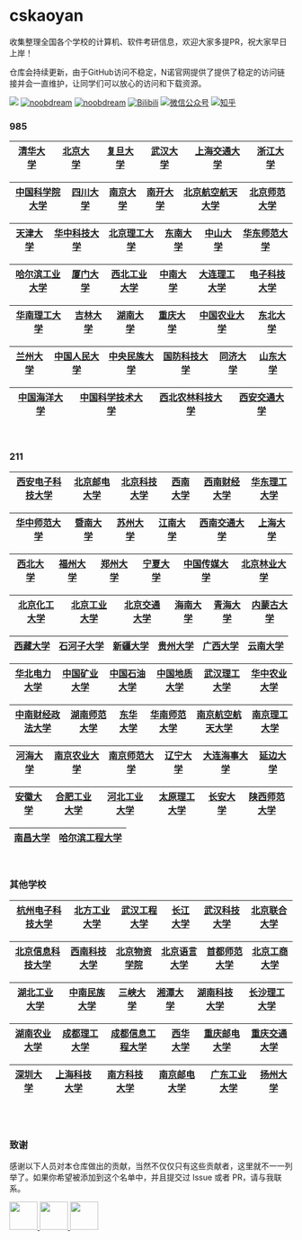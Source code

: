 # cskaoyan
收集整理全国各个学校的计算机、软件考研信息，欢迎大家多提PR，祝大家早日上岸！

仓库会持续更新，由于GitHub访问不稳定，N诺官网提供了提供了稳定的访问链接并会一直维护，让同学们可以放心的访问和下载资源。

![](https://img.shields.io/badge/License-MIT-000000.svg)
[![noobdream](https://img.shields.io/badge/noobdream-N诺官网-orange.svg)](https://noobdream.com/) 
[![noobdream](https://img.shields.io/badge/noobdream-N诺官网-orange.svg)](https://noobdream.com/) 
[![Bilibili](https://img.shields.io/badge/bilibili-N诺%5F-blue.svg)](https://space.bilibili.com/73422093) 
[![微信公众号](https://img.shields.io/badge/微信公众号-N诺考研-%23FF4D5B.svg)](https://mp.weixin.qq.com/s/36x28P6OLymapi4g38gq3g) 
[![知乎](https://img.shields.io/badge/知乎-N%20诺-green.svg)](https://www.zhihu.com/people/noobdream/)   

### 985

|[清华大学](./学校列表/清华大学)|[北京大学](./学校列表/北京大学)|[复旦大学](./学校列表/复旦大学)|[武汉大学](./学校列表/武汉大学)|[上海交通大学](./学校列表/上海交通大学)|[浙江大学](./学校列表/浙江大学)|
| :---: | :----: | :---: | :----: | :----: | :----: | 

|[中国科学院大学](./学校列表/中国科学院大学)|[四川大学](./学校列表/四川大学)|[南京大学](./学校列表/南京大学)|[南开大学](./学校列表/南开大学)|[北京航空航天大学](./学校列表/北京航空航天大学)|[北京师范大学](./学校列表/北京师范大学)|
| :---: | :----: | :---: | :----: | :----: | :----: | 

|[天津大学](./学校列表/天津大学)|[华中科技大学](./学校列表/华中科技大学)|[北京理工大学](./学校列表/北京理工大学)|[东南大学](./学校列表/东南大学)|[中山大学](./学校列表/中山大学)|[华东师范大学](./学校列表/华东师范大学)|
| :---: | :----: | :---: | :----: | :----: | :----: | 

|[哈尔滨工业大学](./学校列表/哈尔滨工业大学)|[厦门大学](./学校列表/厦门大学)|[西北工业大学](./学校列表/西北工业大学)|[中南大学](./学校列表/中南大学)|[大连理工大学](./学校列表/大连理工大学)|[电子科技大学](./学校列表/电子科技大学)|
| :---: | :----: | :---: | :----: | :----: | :----: | 

|[华南理工大学](./学校列表/华南理工大学)|[吉林大学](./学校列表/吉林大学)|[湖南大学](./学校列表/湖南大学)|[重庆大学](./学校列表/重庆大学)|[中国农业大学](./学校列表/中国农业大学)|[东北大学](./学校列表/东北大学)|
| :---: | :----: | :---: | :----: | :----: | :----: | 

|[兰州大学](./学校列表/兰州大学)|[中国人民大学](./学校列表/中国人民大学)|[中央民族大学](./学校列表/中央民族大学)|[国防科技大学](./学校列表/国防科技大学)|[同济大学](./学校列表/同济大学)|[山东大学](./学校列表/山东大学)|
| :---: | :----: | :---: | :----: | :----: | :----: | 

|[中国海洋大学](./学校列表/中国海洋大学)|[中国科学技术大学](./学校列表/中国科学技术大学)|[西北农林科技大学](./学校列表/西北农林科技大学)|[西安交通大学](./学校列表/西安交通大学)|
| :---: | :----: | :---: | :----: |


<br>

### 211
|[西安电子科技大学](./学校列表/西安电子科技大学)|[北京邮电大学](./学校列表/北京邮电大学)|[北京科技大学](./学校列表/北京科技大学)|[西南大学](./学校列表/西南大学)|[西南财经大学](./学校列表/西南财经大学)|[华东理工大学](./学校列表/华东理工大学)|
| :---: | :----: | :---: | :----: | :----: | :----: | 

|[华中师范大学](./学校列表/华中师范大学)|[暨南大学](./学校列表/暨南大学)|[苏州大学](./学校列表/苏州大学)|[江南大学](./学校列表/江南大学)|[西南交通大学](./学校列表/西南交通大学)|[上海大学](./学校列表/上海大学)|
| :---: | :----: | :---: | :----: | :----: | :----: | 

|[西北大学](./学校列表/西北大学)|[福州大学](./学校列表/福州大学)|[郑州大学](./学校列表/郑州大学)|[宁夏大学](./学校列表/宁夏大学)|[中国传媒大学](./学校列表/中国传媒大学)|[北京林业大学](./学校列表/北京林业大学)|
| :---: | :----: | :---: | :----: | :----: | :----: | 

|[北京化工大学](./学校列表/北京化工大学)|[北京工业大学](./学校列表/北京工业大学)|[北京交通大学](./学校列表/北京交通大学)|[海南大学](./学校列表/海南大学)|[青海大学](./学校列表/青海大学)|[内蒙古大学](./学校列表/内蒙古大学)|
| :---: | :----: | :---: | :----: | :----: | :----: | 

|[西藏大学](./学校列表/西藏大学)|[石河子大学](./学校列表/石河子大学)|[新疆大学](./学校列表/新疆大学)|[贵州大学](./学校列表/贵州大学)|[广西大学](./学校列表/广西大学)|[云南大学](./学校列表/云南大学)|
| :---: | :----: | :---: | :----: | :----: | :----: | 

|[华北电力大学](./学校列表/华北电力大学)|[中国矿业大学](./学校列表/中国矿业大学)|[中国石油大学](./学校列表/中国石油大学)|[中国地质大学](./学校列表/中国地质大学)|[武汉理工大学](./学校列表/武汉理工大学)|[华中农业大学](./学校列表/华中农业大学)|
| :---: | :----: | :---: | :----: | :----: | :----: | 

|[中南财经政法大学](./学校列表/中南财经政法大学)|[湖南师范大学](./学校列表/湖南师范大学)|[东华大学](./学校列表/东华大学)|[华南师范大学](./学校列表/华南师范大学)|[南京航空航天大学](./学校列表/南京航空航天大学)|[南京理工大学](./学校列表/南京理工大学)|
| :---: | :----: | :---: | :----: | :----: | :----: | 

|[河海大学](./学校列表/河海大学)|[南京农业大学](./学校列表/南京农业大学)|[南京师范大学](./学校列表/南京师范大学)|[辽宁大学](./学校列表/辽宁大学)|[大连海事大学](./学校列表/大连海事大学)|[延边大学](./学校列表/延边大学)|
| :---: | :----: | :---: | :----: | :----: | :----: | 

|[安徽大学](./学校列表/安徽大学)|[合肥工业大学](./学校列表/合肥工业大学)|[河北工业大学](./学校列表/河北工业大学)|[太原理工大学](./学校列表/太原理工大学)|[长安大学](./学校列表/长安大学)|[陕西师范大学](./学校列表/陕西师范大学)|
| :---: | :----: | :---: | :----: | :----: | :----: | 

|[南昌大学](./学校列表/南昌大学)|[哈尔滨工程大学](./学校列表/哈尔滨工程大学)|
| :---: | :----: | 

<br>

### 其他学校
|[杭州电子科技大学](./学校列表/杭州电子科技大学)|[北方工业大学](./学校列表/北方工业大学)|[武汉工程大学](./学校列表/武汉工程大学)|[长江大学](./学校列表/长江大学)|[武汉科技大学](./学校列表/武汉科技大学)|[北京联合大学](./学校列表/北京联合大学)|
| :---: | :----: | :---: | :----: | :----: | :----: | 

|[北京信息科技大学](./学校列表/北京信息科技大学)|[西南科技大学](./学校列表/西南科技大学)|[北京物资学院](./学校列表/北京物资学院)|[北京语言大学](./学校列表/北京语言大学)|[首都师范大学](./学校列表/首都师范大学)|[北京工商大学](./学校列表/北京工商大学)|
| :---: | :----: | :---: | :----: | :----: | :----: | 

|[湖北工业大学](./学校列表/湖北工业大学)|[中南民族大学](./学校列表/中南民族大学)|[三峡大学](./学校列表/三峡大学)|[湘潭大学](./学校列表/湘潭大学)|[湖南科技大学](./学校列表/湖南科技大学)|[长沙理工大学](./学校列表/长沙理工大学)|
| :---: | :----: | :---: | :----: | :----: | :----: | 

|[湖南农业大学](./学校列表/湖南农业大学)|[成都理工大学](./学校列表/成都理工大学)|[成都信息工程大学](./学校列表/成都信息工程大学)|[西华大学](./学校列表/西华大学)|[重庆邮电大学](./学校列表/重庆邮电大学)|[重庆交通大学](./学校列表/重庆交通大学)|
| :---: | :----: | :---: | :----: | :----: | :----: | 

|[深圳大学](./学校列表/深圳大学)|[上海科技大学](./学校列表/上海科技大学)|[南方科技大学](./学校列表/南方科技大学)|[南京邮电大学](./学校列表/南京邮电大学)|[广东工业大学](./学校列表/广东工业大学)|[扬州大学](./学校列表/扬州大学)|
| :---: | :----: | :---: | :----: | :----: | :----: | 

<br>
<br>

### 致谢
感谢以下人员对本仓库做出的贡献，当然不仅仅只有这些贡献者，这里就不一一列举了。如果你希望被添加到这个名单中，并且提交过 Issue 或者 PR，请与我联系。

<a href="https://github.com/noob-dream">
    <img src="https://avatars.githubusercontent.com/u/62974625?v=4" width="50px">
</a> 
<a href="https://github.com/verticallimit">
    <img src="https://avatars.githubusercontent.com/u/3963477?v=4" width="50px">
</a> 
<a href="https://github.com/csseky">
    <img src="https://avatars.githubusercontent.com/u/45529737?v=4" width="50px">
</a> 









